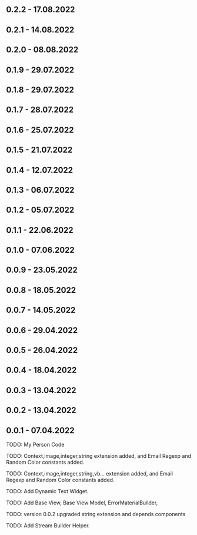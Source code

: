 ## 0.2.2 - 17.08.2022
## 0.2.1 - 14.08.2022
## 0.2.0 - 08.08.2022
## 0.1.9 - 29.07.2022
## 0.1.8 - 29.07.2022
## 0.1.7 - 28.07.2022
## 0.1.6 - 25.07.2022
## 0.1.5 - 21.07.2022
## 0.1.4 - 12.07.2022
## 0.1.3 - 06.07.2022
## 0.1.2 - 05.07.2022
## 0.1.1 - 22.06.2022
## 0.1.0 - 07.06.2022
## 0.0.9 - 23.05.2022
## 0.0.8 - 18.05.2022
## 0.0.7 - 14.05.2022
## 0.0.6 - 29.04.2022
## 0.0.5 - 26.04.2022
## 0.0.4 - 18.04.2022
## 0.0.3 - 13.04.2022
## 0.0.2 - 13.04.2022
## 0.0.1 - 07.04.2022

TODO: My Person Code

TODO: Context,image,integer,string extension added, and Email Regexp and Random Color constants added.

TODO: Context,image,integer,string,vb... extension added, and Email Regexp and Random Color constants added.

TODO: Add Dynamic Text Widget.

TODO: Add Base View, Base View Model, ErrorMaterialBuilder,

TODO: version 0.0.2 upgraded string extension and depends components

TODO: Add Stream Builder Helper.
